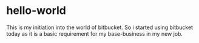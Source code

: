 # hello-world
This is my initiation into the world of bitbucket.
So i started using bitbucket today as it is a basic requirement for my base-business in my new job.
